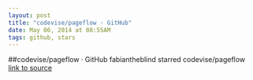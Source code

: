 ```yaml
---
layout: post
title: "codevise/pageflow · GitHub"
date: May 06, 2014 at 08:55AM
tags: github, stars
---
```

##codevise/pageflow · GitHub
fabiantheblind starred codevise/pageflow
[link to source](http://ift.tt/1kRt5b3) 
